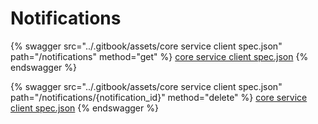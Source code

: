 # Notifications

{% swagger src="../.gitbook/assets/core service client spec.json" path="/notifications" method="get" %}
[core service client spec.json](<../.gitbook/assets/core service client spec.json>)
{% endswagger %}

{% swagger src="../.gitbook/assets/core service client spec.json" path="/notifications/{notification_id}" method="delete" %}
[core service client spec.json](<../.gitbook/assets/core service client spec.json>)
{% endswagger %}
